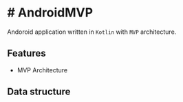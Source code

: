 # # AndroidMVP

Andoroid application written in `Kotlin` with `MVP` architecture.

## Features
 - MVP Architecture

## Data structure
